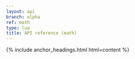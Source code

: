 ```yaml
---
layout: api
branch: alpha
ref: math
type: lua
title: API reference (math)
---
```

{% include anchor_headings.html html=content %}